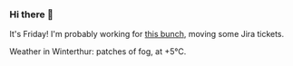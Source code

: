 ### Hi there :wave:

It's Friday! I'm probably working for [this bunch](https://github.com/kohofinancial), moving some Jira tickets.

Weather in Winterthur: patches of fog, at +5°C.
